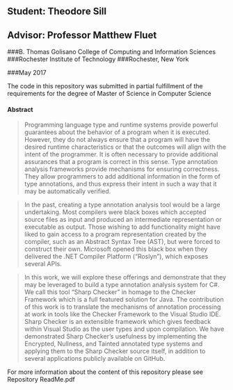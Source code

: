 ## Student: Theodore Sill
## Advisor: Professor Matthew Fluet

###B. Thomas Golisano College of Computing and Information Sciences
###Rochester Institute of Technology
###Rochester, New York

###May 2017

The code in this repository was submitted in partial fulfillment of the requirements for 
the degree of Master of Science in Computer Science

#### Abstract

>Programming language type and runtime systems provide powerful guarantees about the
>behavior of a program when it is executed. However, they do not always ensure that a program
>will have the desired runtime characteristics or that the outcomes will align with the
>intent of the programmer. It is often necessary to provide additional assurances that a program
>is correct in this sense. Type annotation analysis frameworks provide mechanisms for
>ensuring correctness. They allow programmers to add additional information in the form
>of type annotations, and thus express their intent in such a way that it may be automatically
>verified.

>In the past, creating a type annotation analysis tool would be a large undertaking. Most
>compilers were black boxes which accepted source files as input and produced an intermediate
>representation or executable as output. Those wishing to add functionality might
>have liked to gain access to a program representation created by the compiler, such as an
>Abstract Syntax Tree (AST), but were forced to construct their own. Microsoft opened this
>black box when they delivered the .NET Compiler Platform (“Roslyn”), which exposes
>several APIs.

>In this work, we will explore these offerings and demonstrate that they may be leveraged
>to build a type annotation analysis system for C#. We call this tool “Sharp Checker”
>in homage to the Checker Framework which is a full featured solution for Java. The contribution
>of this work is to translate the mechanisms of annotation processing at work in
>tools like the Checker Framework to the Visual Studio IDE. Sharp Checker is an extensible
>framework which gives feedback within Visual Studio as the user types and upon compilation.
>We have demonstrated Sharp Checker’s usefulness by implementing the Encrypted,
>Nullness, and Tainted annotated type systems and applying them to the Sharp Checker
>source itself, in addition to several applications publicly available on GitHub.

For more information about the content of this repository please see Repository ReadMe.pdf

